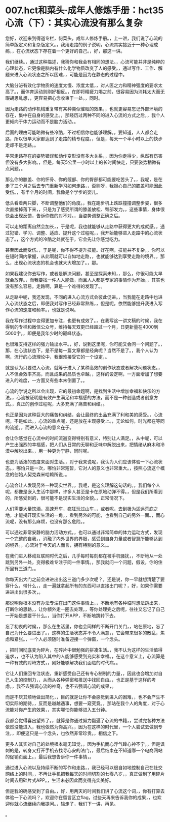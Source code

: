 # 007.hct和菜头·成年人修炼手册：hct35 心流（下）：其实心流没有那么复杂

您好，欢迎来到得道专栏，何菜头，成年人修炼手册。，上一讲，我们说了心流的简单版定义和复杂版定义。，我用走路的例子说明，心流其实接近于一种心理成瘾，，在心流状态下存在着一个更好的自己。，好，那这一讲。

我们继续。，通过这种描述，我猜你和我会有相同的想法。，心流可能并非是纯粹的心理状态，它更像是脑内有什么化学物质改变了人的感受。，通过写作、工作、解题来进入心流状态之所以困难，，可能是因为在静态的过程中。

大脑分泌有效化学物质的速度太慢、浓度太低，，对人医之力和精神强度的要求太高了。，而体育运动则刚好相反。，在即将精疲力竭之前，很容易因为消耗太大而无暇胡思乱想，，更容易把心念收束于一处。，同时。

因为走路的动作机械重复带有某种类似催眠的效果，，也就更容易忘记外部环境的存在，集中在自身的感受上。，那经历过两种不同的进入心流的方式之后，，我个人更倾向于体力运动而不是脑力活动。。

后面的理由可能略微有些冷酷，不过相信你也能够理解。，要知道，人人都会走路，所以很早大家都达到了走路的精专程度。，但是，每天一个半小时以上的快步走却不是走路。。

平常走路存在的姿势错误和动作变形没有多大关系，，因为你走得少，纵然有伤害但没有多大影响。，但是，每天5公里一小时以上的长时间快走，只要姿势稍微有点问题，。

那么你的膝盖、你的怀骨、你的髋部、你的臀部都可能要吃苦头了。，我呢，是在走了三个月之后去专门重新学习如何走路，，否则呀，我担心自己的膝盖可能因此受伤。，有半个月的时间，我像是个学步的婴儿。

低头看着两只脚，不断调整他们的角度。，我在跑步机上跌跌撞撞调整步姿，很多次直接掉落下来，，只是为了感受所谓的膝盖放松、臀部发力。，这些事情，身体很快会出现反馈，告诉你做的对不对。，当姿势调整正确之后。

可以走的距离自然会加长，，于是呢，我也就能够从走路中获得更大的成就感。，通过犯错、学习、调整、适应、提升这个过程呢，，我开始能够进入走路中的心流状态了。，这个方式的冷酷之处就在于，它会先让你感觉吃力。

甚至因此而受伤。，于是呢，你不得不提升技能。好在啊，技能并不复杂，，你可以在短时间内掌握，从此啊就可以自如地走路，，也就能够达到享受走路的境界。，那么，出现心流状态的机会也就大大增加了。，那。

如果我建议你去写作，或者是解决问题，甚至是探索未知，，那么，你很可能太早就会放弃。，而我要找一件人人能做，而且人人都是专家的事情作为开始，，其实也没有那么容易。走路啊，算是一个难得的发现了。。

从走路中呢，我还发现，不同的进入心流方式会彼此促进。，当我能在走路中也进入心流状态之后，即便我对写作已经非常熟练，，但是呢，依然能够提升我进入写作心流的速度和频率。，也就是说啊。

我在写作过程中变得更加专注，也更有成效了。，在我写这一讲文稿的时候，我在得到的专栏和微信公众号，维持每天双更已经超过一个月，日更新量在4000到5000字。，即便是我年少时的巅峰状态。

也很难支持这样的强力输出水平。，好，说到这里呢，你可能又会问一个问题了。，那，在心流状态下，是不是每一篇文章都是经典呢？当然不是了。，我个人认为啊，流行的心流理论中，我很难接受它的一个设定，。

就是认为只要进入心流，就等于进入了某种高效的创作状态或者解决问题状态。，人不但会效率齐高，而且成果的品质也卓越。，这样的设定啊，一方面增加了想要进入的难度，一方面又有些本末倒置了。。

心流的学说之所以会出现，它的最初命题啊，是找到生活中增加幸福和快乐的方法。，心流被证明是有效产生满足和幸福感的方法，而不是一种创造或者创意方式。，真正的创作过程呢，大多充满了痛苦和纠结。。

也正是因为这种巨大的痛苦和纠结，会让最终的出品充满了利和美的感受。，心流呢，不是如此。，心流的重点呢，还是放在主观感受上。，无论如何，时光都在等同的流逝。，而进入心流的意义在于。

会让你感觉在心流中的时间流逝变得特别有意义，特别让人满足。，从中呢，可以产生出强烈的幸福感，把人们从日常的无聊和乏味中解脱出来，把情绪从麻木和冷漠中解脱出来。，用一种更为宁静，同时呢。

也更为活泼的态度来面对生活。，对于我来说呢，我认为人们应该体验一下心流状态。，哪怕只是一次，哪怕非常短暂，它对人的意义也非常重大。，按照心流这个概念的创始人契克森米哈赖所说，。

心流会让人发现另外一种现实世界。，我呢，是这么理解这句话的。，我们每个人呢，都像是嵌入生活中那样，许多人甚至是卡在原地动弹不得。，但是我们所看到的，所感受到的，很可能不是现实生活的全貌。，正常情况下。

人们需要大量饮酒，高速开车，疯狂玩过山车，，或者呢，去到极为遥远荒庇之地，才能揭开现实生活的一角，，看到另外的可能，也看到自己的另外一面。，而心流呢，没有那么麻烦，也没有那么危险。。

可以通过非常安静的脑力活动方式，，也可以通过非常简单的体力运动方式，发现一个完整的自我，，消融了内外世界的界限，感受到自身力量或者智慧所能够达到的境界。，心流对于今天的人而言，拥有特别的意义。。

在我们进入移动互联网时代之后，几乎每时每刻都在被手机骚扰，，不断地从一处跳到另外一处，变得极难专注于同一件事情。，那我就问一个问题，假设，你的住所里有三道门，。

你每天出大门之前会进进出出这三道门多少次呢？，还是说，你一早就想清楚了要穿什么，带什么，，走一遍就拿起所有的东西可以直接出门呢？，好，如果你需要进进出出很多次，。

那说明你根本没有办法专注在出门这件事情上，，不断地有各种临时想法跳出来，打断你的思路，，让你额外走一圈去处理。，等你处理完之后呢，往往又忘记了自己一开始是想要干什么。，当你打开APP，不断地跳转下去。

忘了初衷的时候，，那么在生活里，你也会同样的不断开门关门，，站在原地，忘了自己为什么要进出了。，这样的生活状态并不令人满意，，它会带来很多的散乱，焦虑和紧张。，一个人必须随时准备迎接一个弹窗，一个念头。

，把时间彻底变为碎片，在碎片中很勉强的拼凑生活。，我不认为这样的生活值得追求，，也不认为陷入其中的人能够感受到充实和幸福。，在这个意义上，心流算是一种有效的对峙方式，，刚好能够解决我们面临的时代病。。

它让人们重回专注状态，重新感受自己还有专心制制的力量，，因此也会增加对自己人生的控制力，，从而从各种弹窗和推送中找回自由。，也正是基于这样的考虑，，我不去强调心流的神奇，也不去强调心流的成果，。

而是不厌其烦地做出简化，，目的就是让你不会感觉到进入的困难，，也不会产生不切实际的期待，，反而是越越遇事，想要一窥究竟。，那站在我个人的角度，对于心流能对你产生的效果，，其实哪怕你能够进入五分钟。

我都会觉得喜出望外了。，就算是你通过努力翻遍了心流的书籍，，尝试完各种方法依然没能进入，我也依然为你高兴。，因为在这样的时代里，一个人尝试去做到专注，，即便这只是一个念头，也依然非常珍贵。，相信之下。

更多人其实对自己的处境根本毫无知觉，，因为手机而心浮气躁心神不宁，，但是讽刺的是，转身又打开手机去找寻心安的法门，，最后结束在不知道哪一个电商网站的促销页面上。，最后我想告诉你一件事情，。

通过进入心流以及持续不断的写作和走路，，我已经可以很自如地控制自己在社交网络上的时间，，不再让手机把我每天的时间切割的七零八岁，，真正做到了用碎片时间去用碎片式APP。，生活未必因此而变得充实美好。

但是我的确感受到了自由。，好，用两天的时间我们讲了心流这个词，，你有打算去体验一下心流吗？，欢迎你在留言区立flag，过些天再来告诉我你的成果，，也欢迎你就心流继续向我提问。，输走了，我们下一讲，再见。

。